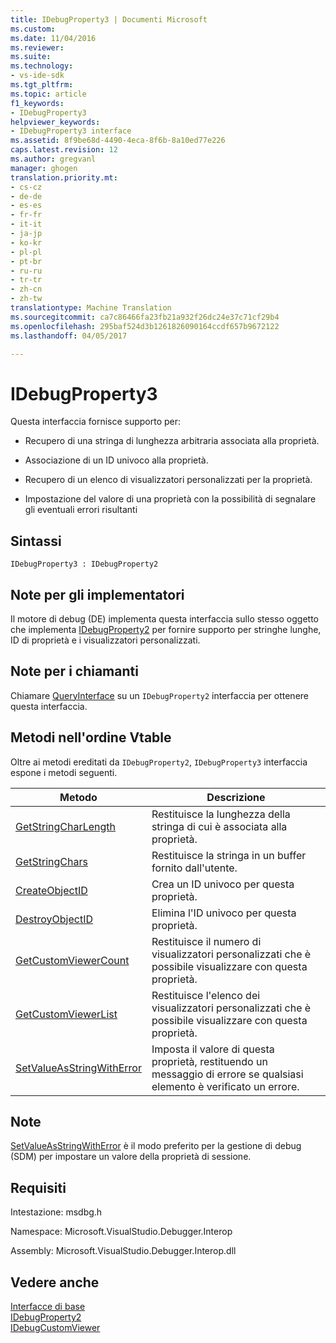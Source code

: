 ```yaml
---
title: IDebugProperty3 | Documenti Microsoft
ms.custom: 
ms.date: 11/04/2016
ms.reviewer: 
ms.suite: 
ms.technology:
- vs-ide-sdk
ms.tgt_pltfrm: 
ms.topic: article
f1_keywords:
- IDebugProperty3
helpviewer_keywords:
- IDebugProperty3 interface
ms.assetid: 8f9be68d-4490-4eca-8f6b-8a10ed77e226
caps.latest.revision: 12
ms.author: gregvanl
manager: ghogen
translation.priority.mt:
- cs-cz
- de-de
- es-es
- fr-fr
- it-it
- ja-jp
- ko-kr
- pl-pl
- pt-br
- ru-ru
- tr-tr
- zh-cn
- zh-tw
translationtype: Machine Translation
ms.sourcegitcommit: ca7c86466fa23fb21a932f26dc24e37c71cf29b4
ms.openlocfilehash: 295baf524d3b1261826090164ccdf657b9672122
ms.lasthandoff: 04/05/2017

---
```

# <a name="idebugproperty3"></a>IDebugProperty3
Questa interfaccia fornisce supporto per:  
  
-   Recupero di una stringa di lunghezza arbitraria associata alla proprietà.  
  
-   Associazione di un ID univoco alla proprietà.  
  
-   Recupero di un elenco di visualizzatori personalizzati per la proprietà.  
  
-   Impostazione del valore di una proprietà con la possibilità di segnalare gli eventuali errori risultanti  
  
## <a name="syntax"></a>Sintassi  
  
```  
IDebugProperty3 : IDebugProperty2  
```  
  
## <a name="notes-for-implementers"></a>Note per gli implementatori  
 Il motore di debug (DE) implementa questa interfaccia sullo stesso oggetto che implementa [IDebugProperty2](../../../extensibility/debugger/reference/idebugproperty2.md) per fornire supporto per stringhe lunghe, ID di proprietà e i visualizzatori personalizzati.  
  
## <a name="notes-for-callers"></a>Note per i chiamanti  
 Chiamare [QueryInterface](/cpp/atl/queryinterface) su un `IDebugProperty2` interfaccia per ottenere questa interfaccia.  
  
## <a name="methods-in-vtable-order"></a>Metodi nell'ordine Vtable  
 Oltre ai metodi ereditati da `IDebugProperty2`, `IDebugProperty3` interfaccia espone i metodi seguenti.  
  
|Metodo|Descrizione|  
|------------|-----------------|  
|[GetStringCharLength](../../../extensibility/debugger/reference/idebugproperty3-getstringcharlength.md)|Restituisce la lunghezza della stringa di cui è associata alla proprietà.|  
|[GetStringChars](../../../extensibility/debugger/reference/idebugproperty3-getstringchars.md)|Restituisce la stringa in un buffer fornito dall'utente.|  
|[CreateObjectID](../../../extensibility/debugger/reference/idebugproperty3-createobjectid.md)|Crea un ID univoco per questa proprietà.|  
|[DestroyObjectID](../../../extensibility/debugger/reference/idebugproperty3-destroyobjectid.md)|Elimina l'ID univoco per questa proprietà.|  
|[GetCustomViewerCount](../../../extensibility/debugger/reference/idebugproperty3-getcustomviewercount.md)|Restituisce il numero di visualizzatori personalizzati che è possibile visualizzare con questa proprietà.|  
|[GetCustomViewerList](../../../extensibility/debugger/reference/idebugproperty3-getcustomviewerlist.md)|Restituisce l'elenco dei visualizzatori personalizzati che è possibile visualizzare con questa proprietà.|  
|[SetValueAsStringWithError](../../../extensibility/debugger/reference/idebugproperty3-setvalueasstringwitherror.md)|Imposta il valore di questa proprietà, restituendo un messaggio di errore se qualsiasi elemento è verificato un errore.|  
  
## <a name="remarks"></a>Note  
 [SetValueAsStringWithError](../../../extensibility/debugger/reference/idebugproperty3-setvalueasstringwitherror.md) è il modo preferito per la gestione di debug (SDM) per impostare un valore della proprietà di sessione.  
  
## <a name="requirements"></a>Requisiti  
 Intestazione: msdbg.h  
  
 Namespace: Microsoft.VisualStudio.Debugger.Interop  
  
 Assembly: Microsoft.VisualStudio.Debugger.Interop.dll  
  
## <a name="see-also"></a>Vedere anche  
 [Interfacce di base](../../../extensibility/debugger/reference/core-interfaces.md)   
 [IDebugProperty2](../../../extensibility/debugger/reference/idebugproperty2.md)   
 [IDebugCustomViewer](../../../extensibility/debugger/reference/idebugcustomviewer.md)
